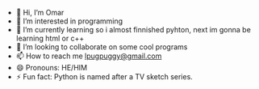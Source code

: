 - 👋 Hi, I’m Omar
- 👀 I’m interested in programming
- 🌱 I’m currently learning so i almost finnished pyhton, next im gonna be learning html or c++
- 💞️ I’m looking to collaborate on some cool programs
- 📫 How to reach me lpugpuggy@gmail.com
- 😄 Pronouns: HE/HIM
- ⚡ Fun fact: Python is named after a TV sketch series. 


<!---
OmarKproggraming/OmarKproggraming is a ✨ special ✨ repository because its `README.md` (this file) appears on your GitHub profile.
You can click the Preview link to take a look at your changes.
--->
